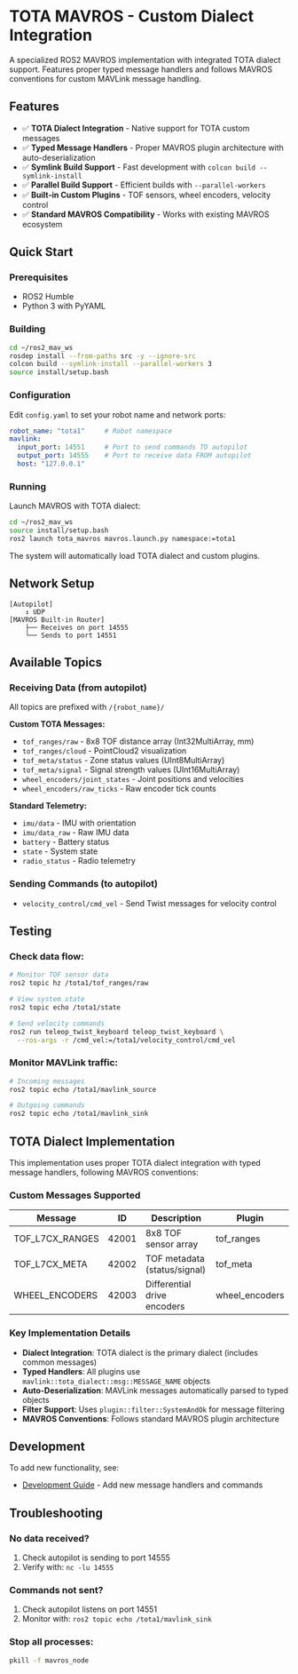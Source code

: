 # TOTA MAVROS - Custom Dialect Integration

A specialized ROS2 MAVROS implementation with integrated TOTA dialect support. Features proper typed message handlers and follows MAVROS conventions for custom MAVLink message handling.

## Features

- ✅ **TOTA Dialect Integration** - Native support for TOTA custom messages
- ✅ **Typed Message Handlers** - Proper MAVROS plugin architecture with auto-deserialization
- ✅ **Symlink Build Support** - Fast development with `colcon build --symlink-install`
- ✅ **Parallel Build Support** - Efficient builds with `--parallel-workers`
- ✅ **Built-in Custom Plugins** - TOF sensors, wheel encoders, velocity control
- ✅ **Standard MAVROS Compatibility** - Works with existing MAVROS ecosystem

## Quick Start

### Prerequisites
- ROS2 Humble
- Python 3 with PyYAML

### Building
```bash
cd ~/ros2_mav_ws
rosdep install --from-paths src -y --ignore-src
colcon build --symlink-install --parallel-workers 3
source install/setup.bash
```

### Configuration

Edit `config.yaml` to set your robot name and network ports:
```yaml
robot_name: "tota1"     # Robot namespace
mavlink:
  input_port: 14551     # Port to send commands TO autopilot
  output_port: 14555    # Port to receive data FROM autopilot
  host: "127.0.0.1"
```

### Running

Launch MAVROS with TOTA dialect:
```bash
cd ~/ros2_mav_ws
source install/setup.bash
ros2 launch tota_mavros mavros.launch.py namespace:=tota1
```

The system will automatically load TOTA dialect and custom plugins.

## Network Setup

```
[Autopilot]
    ↕ UDP
[MAVROS Built-in Router]
    ├── Receives on port 14555
    └── Sends to port 14551
```

## Available Topics

### Receiving Data (from autopilot)
All topics are prefixed with `/{robot_name}/`

**Custom TOTA Messages:**
- `tof_ranges/raw` - 8x8 TOF distance array (Int32MultiArray, mm)
- `tof_ranges/cloud` - PointCloud2 visualization
- `tof_meta/status` - Zone status values (UInt8MultiArray)
- `tof_meta/signal` - Signal strength values (UInt16MultiArray)
- `wheel_encoders/joint_states` - Joint positions and velocities
- `wheel_encoders/raw_ticks` - Raw encoder tick counts

**Standard Telemetry:**
- `imu/data` - IMU with orientation
- `imu/data_raw` - Raw IMU data
- `battery` - Battery status
- `state` - System state
- `radio_status` - Radio telemetry

### Sending Commands (to autopilot)
- `velocity_control/cmd_vel` - Send Twist messages for velocity control

## Testing

### Check data flow:
```bash
# Monitor TOF sensor data
ros2 topic hz /tota1/tof_ranges/raw

# View system state
ros2 topic echo /tota1/state

# Send velocity commands
ros2 run teleop_twist_keyboard teleop_twist_keyboard \
  --ros-args -r /cmd_vel:=/tota1/velocity_control/cmd_vel
```

### Monitor MAVLink traffic:
```bash
# Incoming messages
ros2 topic echo /tota1/mavlink_source

# Outgoing commands
ros2 topic echo /tota1/mavlink_sink
```

## TOTA Dialect Implementation

This implementation uses proper TOTA dialect integration with typed message handlers, following MAVROS conventions:

### Custom Messages Supported

| Message | ID | Description | Plugin |
|---------|-----|-------------|--------|
| TOF_L7CX_RANGES | 42001 | 8x8 TOF sensor array | tof_ranges |
| TOF_L7CX_META | 42002 | TOF metadata (status/signal) | tof_meta |
| WHEEL_ENCODERS | 42003 | Differential drive encoders | wheel_encoders |

### Key Implementation Details

- **Dialect Integration**: TOTA dialect is the primary dialect (includes common messages)
- **Typed Handlers**: All plugins use `mavlink::tota_dialect::msg::MESSAGE_NAME` objects
- **Auto-Deserialization**: MAVLink messages automatically parsed to typed objects
- **Filter Support**: Uses `plugin::filter::SystemAndOk` for message filtering
- **MAVROS Conventions**: Follows standard MAVROS plugin architecture

## Development

To add new functionality, see:
- [Development Guide](docs/dev_guide.md) - Add new message handlers and commands

## Troubleshooting

### No data received?
1. Check autopilot is sending to port 14555
2. Verify with: `nc -lu 14555`

### Commands not sent?
1. Check autopilot listens on port 14551
2. Monitor with: `ros2 topic echo /tota1/mavlink_sink`

### Stop all processes:
```bash
pkill -f mavros_node
```